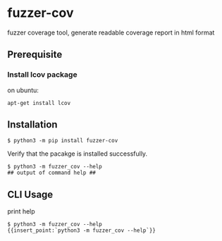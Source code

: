 
# fuzzer-cov

fuzzer coverage tool, generate readable coverage report in html format

## Prerequisite

### Install lcov package
on ubuntu:

```shell
apt-get install lcov
```

## Installation

```shell
$ python3 -m pip install fuzzer-cov
```

Verify that the pacakge is installed successfully.

```shell
$ python3 -m fuzzer_cov --help
## output of command help ##
```

## CLI Usage

print help

```shell
$ python3 -m fuzzer_cov --help
{{insert_point:`python3 -m fuzzer_cov --help`}}
```
